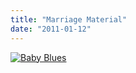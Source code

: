 ```yaml
---
title: "Marriage Material"
date: "2011-01-12"
---
```


[![](http://nickfoden.files.wordpress.com/2011/01/baby-blues.jpg "Baby Blues")](http://nickfoden.files.wordpress.com/2011/01/baby-blues.jpg)

